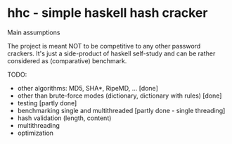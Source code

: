 # hhc - simple haskell hash cracker

Main assumptions

The project is meant NOT to be competitive to any other password crackers. It's just a side-product of haskell self-study and can be rather considered as (comparative) benchmark.

TODO:
- other algorithms: MD5, SHA*, RipeMD, ... [done]
- other than brute-force modes (dictionary, dictionary with rules) [done]
- testing [partly done]
- benchmarking single and multithreaded [partly done - single threading]
- hash validation (length, content)
- multithreading
- optimization
